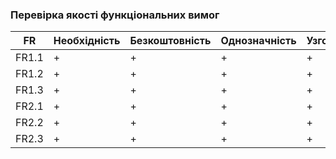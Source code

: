 ### Перевірка якості функціональних вимог
| FR   | Необхідність | Безкоштовність | Однозначність | Узгодженість | Завершеність | Атомарність | Здійсненність | Відстежуваність | Перевіряємість |
|------|--------------|---------------|--------------|--------------|--------------|-------------|--------------|-----------------|----------------|
| FR1.1| +        	| +         	| +        	| +        	| +        	| +       	| +        	| +           	| +          	|
| FR1.2| +        	| +         	| +        	| +  	      | +        	| +       	| +        	| +           	| +          	|
| FR1.3| +        	| +         	| +        	| +        	| +        	| +       	| +        	| +           	| +          	|
| FR2.1| +      	  | +         	| +        	| +        	| +        	| +       	| +        	| +           	| +          	|
| FR2.2| +        	| +         	| +        	| +        	| +        	| +       	| +        	| +        	   | +          	|
| FR2.3| +        	| +         	| +        	| +        	| +        	| +       	| +        	| +           	| +          	|
